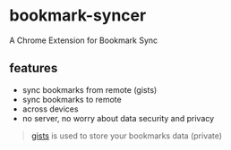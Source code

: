 # bookmark-syncer
A Chrome Extension for Bookmark Sync

## features

- sync bookmarks from remote (gists)
- sync bookmarks to remote
- across devices
- no server, no worry about data security and privacy

> [gists](https://gist.github.com/) is used to store your bookmarks data (private)